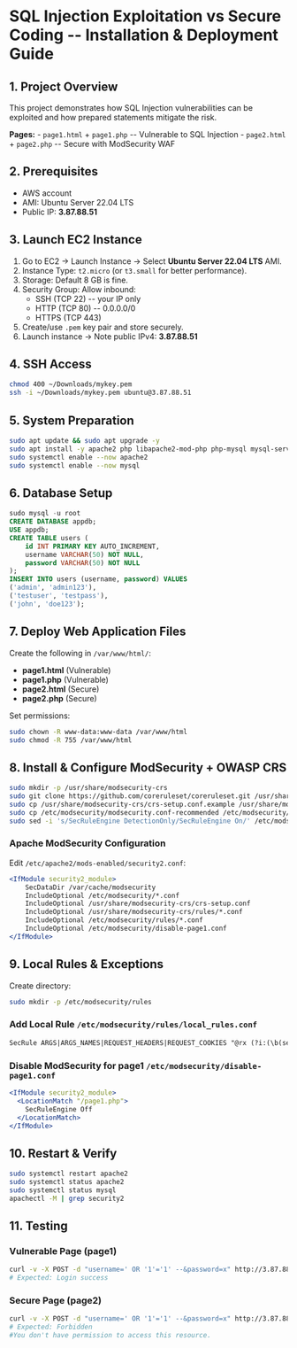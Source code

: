 # SQL Injection Exploitation vs Secure Coding -- Installation & Deployment Guide

## 1. Project Overview

This project demonstrates how SQL Injection vulnerabilities can be
exploited and how prepared statements mitigate the risk.

**Pages:** - `page1.html` + `page1.php` -- Vulnerable to SQL Injection -
`page2.html` + `page2.php` -- Secure with ModSecurity WAF

## 2. Prerequisites

-   AWS account
-   AMI: Ubuntu Server 22.04 LTS
-   Public IP: **3.87.88.51**

## 3. Launch EC2 Instance

1.  Go to EC2 → Launch Instance → Select **Ubuntu Server 22.04 LTS**
    AMI.
2.  Instance Type: `t2.micro` (or `t3.small` for better performance).
3.  Storage: Default 8 GB is fine.
4.  Security Group: Allow inbound:
    -   SSH (TCP 22) -- your IP only
    -   HTTP (TCP 80) -- 0.0.0.0/0
    -   HTTPS (TCP 443)
5.  Create/use `.pem` key pair and store securely.
6.  Launch instance → Note public IPv4: **3.87.88.51**

## 4. SSH Access

``` bash
chmod 400 ~/Downloads/mykey.pem
ssh -i ~/Downloads/mykey.pem ubuntu@3.87.88.51
```

## 5. System Preparation

``` bash
sudo apt update && sudo apt upgrade -y
sudo apt install -y apache2 php libapache2-mod-php php-mysql mysql-server git wget curl libapache2-mod-security2
sudo systemctl enable --now apache2
sudo systemctl enable --now mysql
```

## 6. Database Setup

``` sql
sudo mysql -u root
CREATE DATABASE appdb;
USE appdb;
CREATE TABLE users (
    id INT PRIMARY KEY AUTO_INCREMENT,
    username VARCHAR(50) NOT NULL,
    password VARCHAR(50) NOT NULL
);
INSERT INTO users (username, password) VALUES
('admin', 'admin123'),
('testuser', 'testpass'),
('john', 'doe123');
```

## 7. Deploy Web Application Files

Create the following in `/var/www/html/`:

-   **page1.html** (Vulnerable)
-   **page1.php** (Vulnerable)
-   **page2.html** (Secure)
-   **page2.php** (Secure)

Set permissions:

``` bash
sudo chown -R www-data:www-data /var/www/html
sudo chmod -R 755 /var/www/html
```

## 8. Install & Configure ModSecurity + OWASP CRS

``` bash
sudo mkdir -p /usr/share/modsecurity-crs
sudo git clone https://github.com/coreruleset/coreruleset.git /usr/share/modsecurity-crs
sudo cp /usr/share/modsecurity-crs/crs-setup.conf.example /usr/share/modsecurity-crs/crs-setup.conf
sudo cp /etc/modsecurity/modsecurity.conf-recommended /etc/modsecurity/modsecurity.conf
sudo sed -i 's/SecRuleEngine DetectionOnly/SecRuleEngine On/' /etc/modsecurity/modsecurity.conf
```

### Apache ModSecurity Configuration

Edit `/etc/apache2/mods-enabled/security2.conf`:

``` apache
<IfModule security2_module>
    SecDataDir /var/cache/modsecurity
    IncludeOptional /etc/modsecurity/*.conf
    IncludeOptional /usr/share/modsecurity-crs/crs-setup.conf
    IncludeOptional /usr/share/modsecurity-crs/rules/*.conf
    IncludeOptional /etc/modsecurity/rules/*.conf
    IncludeOptional /etc/modsecurity/disable-page1.conf
</IfModule>
```

## 9. Local Rules & Exceptions

Create directory:

``` bash
sudo mkdir -p /etc/modsecurity/rules
```

### Add Local Rule `/etc/modsecurity/rules/local_rules.conf`

``` apache
SecRule ARGS|ARGS_NAMES|REQUEST_HEADERS|REQUEST_COOKIES "@rx (?i:(\b(select|union|insert|update|delete|drop|truncate|exec|declare)\b|\-\-|;|/\*|\*/|char\(|concat\(|information_schema|sleep\())"   "id:900100,phase:2,deny,log,status:403,msg:'Local SQLi protection: possible SQLi attempt'"
```

### Disable ModSecurity for page1 `/etc/modsecurity/disable-page1.conf`

``` apache
<IfModule security2_module>
  <LocationMatch "/page1.php">
    SecRuleEngine Off
  </LocationMatch>
</IfModule>
```

## 10. Restart & Verify

``` bash
sudo systemctl restart apache2
sudo systemctl status apache2
sudo systemctl status mysql
apachectl -M | grep security2
```

## 11. Testing

### Vulnerable Page (page1)

``` bash
curl -v -X POST -d "username=' OR '1'='1' --&password=x" http://3.87.88.51/page1.html
# Expected: Login success
```

### Secure Page (page2)

``` bash
curl -v -X POST -d "username=' OR '1'='1' --&password=x" http://3.87.88.51/page2.html
# Expected: Forbidden
#You don't have permission to access this resource.


```
